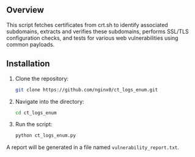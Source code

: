 ## Overview

This script fetches certificates from crt.sh to identify associated subdomains, extracts and verifies these subdomains, performs SSL/TLS configuration checks, and tests for various web vulnerabilities using common payloads.

## Installation 

1. Clone the repository:

    ```bash
    git clone https://github.com/nginx0/ct_logs_enum.git
    ```

2. Navigate into the directory:

    ```bash
    cd ct_logs_enum
    ```

3. Run the script:

    ```bash
    python ct_logs_enum.py
    ```

A report will be generated in a file named `vulnerability_report.txt`.
